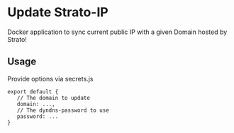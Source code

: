 # Update Strato-IP

Docker application to sync current public IP with a given Domain hosted by Strato!

## Usage

Provide options via secrets.js

    export default {
       // The domain to update
       domain: ...,
       // The dyndns-password to use
       password: ...
    }
